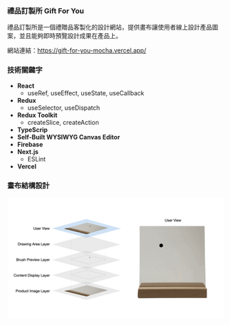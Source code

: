 ### 禮品訂製所 Gift For You

禮品訂製所是一個禮贈品客製化的設計網站，提供畫布讓使用者線上設計產品圖案，並且能夠即時預覽設計成果在產品上。

網站連結：https://gift-for-you-mocha.vercel.app/

<!-- 待補：畫布使用時的 gif -->

### 技術關鍵字
- **React**
    - useRef, useEffect, useState, useCallback
- **Redux**
    - useSelector, useDispatch
-  **Redux Toolkit**
    - createSlice, createAction
- **TypeScrip**
- **Self-Built WYSIWYG Canvas Editor**
- **Firebase**
- **Next.js**
    -  ESLint
- **Vercel**

### 畫布結構設計

![Canvas Structure Diagram](public/images/CanvasStructureDiagram.gif)


<!-- ### 組件結構 React component -->

<!-- 待補：組件結構  -->

<!-- ### 狀態管理 -->
  
<!-- 待補：狀態管理動畫圖-->
